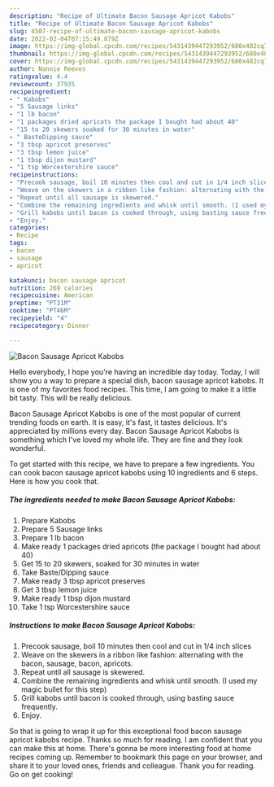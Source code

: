 ```yaml
---
description: "Recipe of Ultimate Bacon Sausage Apricot Kabobs"
title: "Recipe of Ultimate Bacon Sausage Apricot Kabobs"
slug: 4507-recipe-of-ultimate-bacon-sausage-apricot-kabobs
date: 2022-02-04T07:15:49.879Z
image: https://img-global.cpcdn.com/recipes/5431439447293952/680x482cq70/bacon-sausage-apricot-kabobs-recipe-main-photo.jpg
thumbnail: https://img-global.cpcdn.com/recipes/5431439447293952/680x482cq70/bacon-sausage-apricot-kabobs-recipe-main-photo.jpg
cover: https://img-global.cpcdn.com/recipes/5431439447293952/680x482cq70/bacon-sausage-apricot-kabobs-recipe-main-photo.jpg
author: Nannie Reeves
ratingvalue: 4.4
reviewcount: 37935
recipeingredient:
- " Kabobs"
- "5 Sausage links"
- "1 lb bacon"
- "1 packages dried apricots the package I bought had about 40"
- "15 to 20 skewers soaked for 30 minutes in water"
- " BasteDipping sauce"
- "3 tbsp apricot preserves"
- "3 tbsp lemon juice"
- "1 tbsp dijon mustard"
- "1 tsp Worcestershire sauce"
recipeinstructions:
- "Precook sausage, boil 10 minutes then cool and cut in 1/4 inch slices"
- "Weave on the skewers in a ribbon like fashion: alternating with the bacon, sausage, bacon, apricots."
- "Repeat until all sausage is skewered."
- "Combine the remaining ingredients and whisk until smooth. (I used my magic bullet for this step)"
- "Grill kabobs until bacon is cooked through, using basting sauce frequently."
- "Enjoy."
categories:
- Recipe
tags:
- bacon
- sausage
- apricot

katakunci: bacon sausage apricot 
nutrition: 269 calories
recipecuisine: American
preptime: "PT31M"
cooktime: "PT46M"
recipeyield: "4"
recipecategory: Dinner

---
```



![Bacon Sausage Apricot Kabobs](https://img-global.cpcdn.com/recipes/5431439447293952/680x482cq70/bacon-sausage-apricot-kabobs-recipe-main-photo.jpg)

Hello everybody, I hope you're having an incredible day today. Today, I will show you a way to prepare a special dish, bacon sausage apricot kabobs. It is one of my favorites food recipes. This time, I am going to make it a little bit tasty. This will be really delicious.

Bacon Sausage Apricot Kabobs is one of the most popular of current trending foods on earth. It is easy, it's fast, it tastes delicious. It's appreciated by millions every day. Bacon Sausage Apricot Kabobs is something which I've loved my whole life. They are fine and they look wonderful.




To get started with this recipe, we have to prepare a few ingredients. You can cook bacon sausage apricot kabobs using 10 ingredients and 6 steps. Here is how you cook that.

<!--inarticleads1-->

##### The ingredients needed to make Bacon Sausage Apricot Kabobs:

1. Prepare  Kabobs
1. Prepare 5 Sausage links
1. Prepare 1 lb bacon
1. Make ready 1 packages dried apricots (the package I bought had about 40)
1. Get 15 to 20 skewers, soaked for 30 minutes in water
1. Take  Baste/Dipping sauce
1. Make ready 3 tbsp apricot preserves
1. Get 3 tbsp lemon juice
1. Make ready 1 tbsp dijon mustard
1. Take 1 tsp Worcestershire sauce




<!--inarticleads2-->

##### Instructions to make Bacon Sausage Apricot Kabobs:

1. Precook sausage, boil 10 minutes then cool and cut in 1/4 inch slices
1. Weave on the skewers in a ribbon like fashion: alternating with the bacon, sausage, bacon, apricots.
1. Repeat until all sausage is skewered.
1. Combine the remaining ingredients and whisk until smooth. (I used my magic bullet for this step)
1. Grill kabobs until bacon is cooked through, using basting sauce frequently.
1. Enjoy.




So that is going to wrap it up for this exceptional food bacon sausage apricot kabobs recipe. Thanks so much for reading. I am confident that you can make this at home. There's gonna be more interesting food at home recipes coming up. Remember to bookmark this page on your browser, and share it to your loved ones, friends and colleague. Thank you for reading. Go on get cooking!
